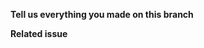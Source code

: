 **Tell us everything you made on this branch**

**Related issue**
<!--If this Pull Request is related to an issue, please put the ID here-->
